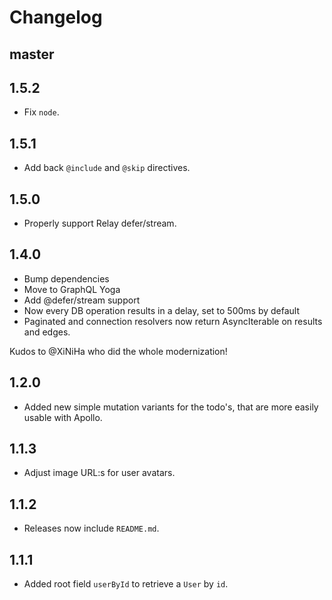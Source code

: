# Changelog

## master

## 1.5.2

- Fix `node`.

## 1.5.1

- Add back `@include` and `@skip` directives.

## 1.5.0

- Properly support Relay defer/stream.

## 1.4.0

- Bump dependencies
- Move to GraphQL Yoga
- Add @defer/stream support
- Now every DB operation results in a delay, set to 500ms by default
- Paginated and connection resolvers now return AsyncIterable on results and edges.

Kudos to @XiNiHa who did the whole modernization!

## 1.2.0

- Added new simple mutation variants for the todo's, that are more easily usable with Apollo.

## 1.1.3

- Adjust image URL:s for user avatars.

## 1.1.2

- Releases now include `README.md`.

## 1.1.1

- Added root field `userById` to retrieve a `User` by `id`.
